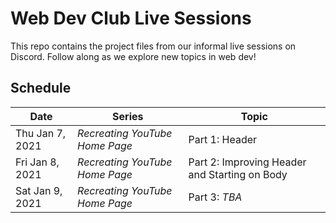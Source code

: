 # Web Dev Club Live Sessions

This repo contains the project files from our informal live sessions on Discord. Follow along as we explore new topics in web dev!

## Schedule

| Date            | Series                         | Topic                                         |
| --------------- | ------------------------------ | --------------------------------------------- |
| Thu Jan 7, 2021 | *Recreating YouTube Home Page* | Part 1: Header                                |
| Fri Jan 8, 2021 | *Recreating YouTube Home Page* | Part 2: Improving Header and Starting on Body |
| Sat Jan 9, 2021 | *Recreating YouTube Home Page* | Part 3: *TBA*                                 |
